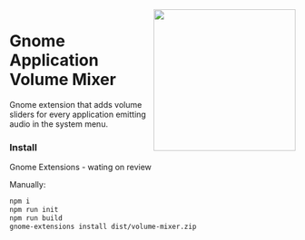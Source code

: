 <img src="https://extensions.gnome.org/extension-data/screenshots/screenshot_3499.png" height=250 align=right />

# Gnome Application Volume Mixer

Gnome extension that adds volume sliders for every application emitting audio in the system menu.

### Install

Gnome Extensions - wating on review

Manually:

```bash
npm i
npm run init
npm run build
gnome-extensions install dist/volume-mixer.zip
```
